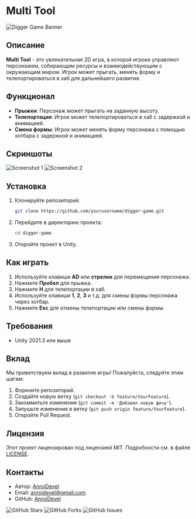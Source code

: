 # Multi Tool

![Digger Game Banner](https://igromaker.ru/Games/Digger/bannerMultiTool.png)

## Описание

**Multi Tool** - это увлекательная 2D игра, в которой игроки управляют персонажем, собирающим ресурсы и взаимодействующим с окружающим миром. Игрок может прыгать, менять форму и телепортироваться в хаб для дальнейшего развития.

## Функционал

- **Прыжки**: Персонаж может прыгать на заданную высоту.
- **Телепортация**: Игрок может телепортироваться в хаб с задержкой и анимацией.
- **Смена формы**: Игрок может менять форму персонажа с помощью хотбара с задержкой и анимацией.

## Скриншоты

![Screenshot 1](https://your-image-url.com/screenshot1.png)
![Screenshot 2](https://your-image-url.com/screenshot2.png)

## Установка

1. Клонируйте репозиторий:
    ```sh
    git clone https://github.com/yourusername/digger-game.git
    ```
2. Перейдите в директорию проекта:
    ```sh
    cd digger-game
    ```
3. Откройте проект в Unity.

## Как играть

1. Используйте клавиши **AD** или **стрелки** для перемещения персонажа.
2. Нажмите **Пробел** для прыжка.
3. Нажмите **H** для телепортации в хаб.
4. Используйте клавиши **1**, **2**, **3** и т.д. для смены формы персонажа через хотбар.
5. Нажмите **Esc** для отмены телепортации или смены формы.

## Требования

- Unity 2021.3 или выше

## Вклад

Мы приветствуем вклад в развитие игры! Пожалуйста, следуйте этим шагам:

1. Форкните репозиторий.
2. Создайте новую ветку (`git checkout -b feature/YourFeature`).
3. Закоммитьте изменения (`git commit -m 'Добавил новую фичу'`).
4. Запушьте изменения в ветку (`git push origin feature/YourFeature`).
5. Откройте Pull Request.

## Лицензия

Этот проект лицензирован под лицензией MIT. Подробности см. в файле [LICENSE](LICENSE).

## Контакты

- Автор: [AnroiDevel](https://igromaker.ru)
- Email: anroidevel@gmail.com
- GitHub: [AnroiDevel](https://github.com/anroidevel)

![GitHub Stars](https://img.shields.io/github/stars/yourusername/digger-game?style=social)
![GitHub Forks](https://img.shields.io/github/forks/yourusername/digger-game?style=social)
![GitHub Issues](https://img.shields.io/github/issues/yourusername/digger-game)
